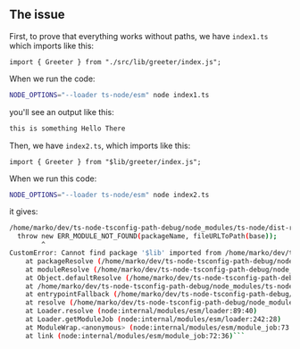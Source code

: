 ## The issue

First, to prove that everything works without paths, we have `index1.ts`
which imports like this:

`import { Greeter } from "./src/lib/greeter/index.js";`

When we run the code:

```bash
NODE_OPTIONS="--loader ts-node/esm" node index1.ts
```

you'll see an output like this:

```bash
this is something Hello There
```

Then, we have `index2.ts`, which imports like this:

`import { Greeter } from "$lib/greeter/index.js";`

When we run this code:

```bash
NODE_OPTIONS="--loader ts-node/esm" node index2.ts
```

it gives:

```bash
/home/marko/dev/ts-node-tsconfig-path-debug/node_modules/ts-node/dist-raw/node-esm-resolve-implementation.js:774
  throw new ERR_MODULE_NOT_FOUND(packageName, fileURLToPath(base));
        ^
CustomError: Cannot find package '$lib' imported from /home/marko/dev/ts-node-tsconfig-path-debug/index2.ts
    at packageResolve (/home/marko/dev/ts-node-tsconfig-path-debug/node_modules/ts-node/dist-raw/node-esm-resolve-implementation.js:774:9)
    at moduleResolve (/home/marko/dev/ts-node-tsconfig-path-debug/node_modules/ts-node/dist-raw/node-esm-resolve-implementation.js:815:18)
    at Object.defaultResolve (/home/marko/dev/ts-node-tsconfig-path-debug/node_modules/ts-node/dist-raw/node-esm-resolve-implementation.js:929:11)
    at /home/marko/dev/ts-node-tsconfig-path-debug/node_modules/ts-node/src/esm.ts:228:33
    at entrypointFallback (/home/marko/dev/ts-node-tsconfig-path-debug/node_modules/ts-node/src/esm.ts:179:34)
    at resolve (/home/marko/dev/ts-node-tsconfig-path-debug/node_modules/ts-node/src/esm.ts:227:12)
    at Loader.resolve (node:internal/modules/esm/loader:89:40)
    at Loader.getModuleJob (node:internal/modules/esm/loader:242:28)
    at ModuleWrap.<anonymous> (node:internal/modules/esm/module_job:73:40)
    at link (node:internal/modules/esm/module_job:72:36)```
